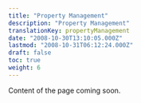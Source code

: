 ```yaml
---
title: "Property Management"
description: "Property Management"
translationKey: propertyManagement
date: "2008-10-30T13:10:05.000Z"
lastmod: "2008-10-31T06:12:24.000Z"
draft: false
toc: true
weight: 6
---
```


Content of the page coming soon.
